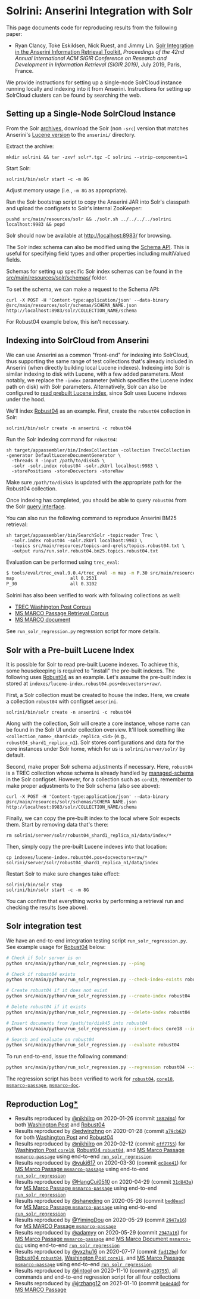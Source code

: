 # Solrini: Anserini Integration with Solr

This page documents code for reproducing results from the following paper:

+ Ryan Clancy, Toke Eskildsen, Nick Ruest, and Jimmy Lin. [Solr Integration in the Anserini Information Retrieval Toolkit.](https://cs.uwaterloo.ca/~jimmylin/publications/Clancy_etal_SIGIR2019a.pdf) _Proceedings of the 42nd Annual International ACM SIGIR Conference on Research and Development in Information Retrieval (SIGIR 2019)_, July 2019, Paris, France.

We provide instructions for setting up a single-node SolrCloud instance running locally and indexing into it from Anserini.
Instructions for setting up SolrCloud clusters can be found by searching the web.

## Setting up a Single-Node SolrCloud Instance

From the Solr [archives](https://archive.apache.org/dist/lucene/solr/), download the Solr (non `-src`) version that matches Anserini's [Lucene version](https://github.com/castorini/anserini/blob/master/pom.xml#L36) to the `anserini/` directory.

Extract the archive:

```
mkdir solrini && tar -zxvf solr*.tgz -C solrini --strip-components=1
```

Start Solr:

```
solrini/bin/solr start -c -m 8G
```

Adjust memory usage (i.e., `-m 8G` as appropriate).

Run the Solr bootstrap script to copy the Anserini JAR into Solr's classpath and upload the configsets to Solr's internal ZooKeeper:

```
pushd src/main/resources/solr && ./solr.sh ../../../../solrini localhost:9983 && popd
```

Solr should now be available at [http://localhost:8983/](http://localhost:8983/) for browsing.

The Solr index schema can also be modified using the [Schema API](https://lucene.apache.org/solr/guide/8_3/schema-api.html). This is useful for specifying field types and other properties including multiValued fields.

Schemas for setting up specific Solr index schemas can be found in the [src/main/resources/solr/schemas/](../src/main/resources/solr/schemas/) folder.

To set the schema, we can make a request to the Schema API:

```
curl -X POST -H 'Content-type:application/json' --data-binary @src/main/resources/solr/schemas/SCHEMA_NAME.json http://localhost:8983/solr/COLLECTION_NAME/schema
```

For Robust04 example below, this isn't necessary.

## Indexing into SolrCloud from Anserini

We can use Anserini as a common "front-end" for indexing into SolrCloud, thus supporting the same range of test collections that's already included in Anserini (when directly building local Lucene indexes).
Indexing into Solr is similar indexing to disk with Lucene, with a few added parameters.
Most notably, we replace the `-index` parameter (which specifies the Lucene index path on disk) with Solr parameters.
Alternatively, Solr can also be configured to [read prebuilt Lucene index](#solr-with-prebuilt-lucene-index), since Solr uses Lucene indexes under the hood.

We'll index [Robust04](regressions-robust04.md) as an example.
First, create the `robust04` collection in Solr:

```
solrini/bin/solr create -n anserini -c robust04
```

Run the Solr indexing command for `robust04`:

```
sh target/appassembler/bin/IndexCollection -collection TrecCollection -generator DefaultLuceneDocumentGenerator \
  -threads 8 -input /path/to/disk45 \
  -solr -solr.index robust04 -solr.zkUrl localhost:9983 \
  -storePositions -storeDocvectors -storeRaw
```

Make sure `/path/to/disk45` is updated with the appropriate path for the Robust04 collection.

Once indexing has completed, you should be able to query `robust04` from the Solr [query interface](http://localhost:8983/solr/#/robust04/query).

You can also run the following command to reproduce Anserini BM25 retrieval:

```
sh target/appassembler/bin/SearchSolr -topicreader Trec \
  -solr.index robust04 -solr.zkUrl localhost:9983 \
  -topics src/main/resources/topics-and-qrels/topics.robust04.txt \
  -output runs/run.solr.robust04.bm25.topics.robust04.txt
```

Evaluation can be performed using `trec_eval`:

```bash
$ tools/eval/trec_eval.9.0.4/trec_eval -m map -m P.30 src/main/resources/topics-and-qrels/qrels.robust04.txt runs/run.solr.robust04.bm25.topics.robust04.txt
map                   	all	0.2531
P_30                  	all	0.3102
```

Solrini has also been verified to work with following collections as well:

+ [TREC Washington Post Corpus](regressions-core18.md)
+ [MS MARCO Passage Retrieval Corpus](experiments-msmarco-passage.md)
+ [MS MARCO document](regressions-msmarco-doc.md)

See `run_solr_regression.py` regression script for more details.

## Solr with a Pre-built Lucene Index

It is possible for Solr to read pre-built Lucene indexes.
To achieve this, some housekeeping is required to "install" the pre-built indexes.
The following uses [Robust04](regressions-robust04.md) as an example. 
Let's assume the pre-built index is stored at `indexes/lucene-index.robust04.pos+docvectors+raw/`.

First, a Solr collection must be created to house the index.
Here, we create a collection `robust04` with configset `anserini`.

```
solrini/bin/solr create -n anserini -c robust04
```

Along with the collection, Solr will create a core instance, whose name can be found in the Solr UI under collection overview.
It'll look something like `<collection_name>_shard<id>_replica_<id>` (e.g., `robust04_shard1_replica_n1`).
Solr stores configurations and data for the core instances under Solr home, which for us is `solrini/server/solr/` by default.

Second, make proper Solr schema adjustments if necessary.
Here, `robust04` is a TREC collection whose schema is already handled by [managed-schema](https://github.com/castorini/anserini/blob/master/src/main/resources/solr/anserini/conf/managed-schema) in the Solr configset.
However, for a collection such as `cord19`, remember to make proper adjustments to the Solr schema (also see above):

```
curl -X POST -H 'Content-type:application/json' --data-binary @src/main/resources/solr/schemas/SCHEMA_NAME.json http://localhost:8983/solr/COLLECTION_NAME/schema
```

Finally, we can copy the pre-built index to the local where Solr expects them.
Start by removing data that's there:

```
rm solrini/server/solr/robust04_shard1_replica_n1/data/index/*
```

Then, simply copy the pre-built Lucene indexes into that location:

```
cp indexes/lucene-index.robust04.pos+docvectors+raw/* solrini/server/solr/robust04_shard1_replica_n1/data/index
```

Restart Solr to make sure changes take effect:

```
solrini/bin/solr stop
solrini/bin/solr start -c -m 8G
```

You can confirm that everything works by performing a retrieval run and checking the results (see above).

## Solr integration test

We have an end-to-end integration testing script `run_solr_regression.py`.
See example usage for [Robust04](regressions-robust04.md) below:

```bash
# Check if Solr server is on
python src/main/python/run_solr_regression.py --ping

# Check if robust04 exists
python src/main/python/run_solr_regression.py --check-index-exists robust04

# Create robust04 if it does not exist
python src/main/python/run_solr_regression.py --create-index robust04

# Delete robust04 if it exists
python src/main/python/run_solr_regression.py --delete-index robust04

# Insert documents from /path/to/disk45 into robust04
python src/main/python/run_solr_regression.py --insert-docs core18 --input /path/to/disk45

# Search and evaluate on robust04
python src/main/python/run_solr_regression.py --evaluate robust04
```

To run end-to-end, issue the following command:

```bash
python src/main/python/run_solr_regression.py --regression robust04 --input /path/to/disk45
```

The regression script has been verified to work for [`robust04`](regressions-robust04.md), [`core18`](regressions-core18.md), [`msmarco-passage`](experiments-msmarco-passage.md), [`msmarco-doc`](regressions-msmarco-doc.md).

## Reproduction Log[*](reproducibility.md)

+ Results reproduced by [@nikhilro](https://github.com/nikhilro) on 2020-01-26 (commit [`1882d84`](https://github.com/castorini/anserini/commit/1882d84236b13cd4673d2d8fa91003438eea2d82)) for both [Washington Post](regressions-core18.md) and [Robust04](regressions-robust04.md)
+ Results reproduced by [@edwinzhng](https://github.com/edwinzhng) on 2020-01-28 (commit [`a79cb62`](https://github.com/castorini/anserini/commit/a79cb62a57a059113a6c3b1523b582b89dccf0a1)) for both [Washington Post](regressions-core18.md) and [Robust04](regressions-robust04.md)
+ Results reproduced by [@nikhilro](https://github.com/nikhilro) on 2020-02-12 (commit [`eff7755`](https://github.com/castorini/anserini/commit/eff7755a611bd20ee1d63ac0167f5c8f38cd3074)) for [Washington Post `core18`](regressions-core18.md), [Robust04 `robust04`](regressions-robust04.md), and [MS Marco Passage `msmarco-passage`](regressions-msmarco-passage.md) using end-to-end [`run_solr_regression`](../src/main/python/run_solr_regression.py)
+ Results reproduced by [@yuki617](https://github.com/yuki617) on 2020-03-30 (commit [`ec8ee41`](https://github.com/castorini/anserini/commit/ec8ee4145edf6db767cb86fa0d244d17e652eb2e)) for [MS Marco Passage `msmarco-passage`](regressions-msmarco-passage.md) using end-to-end [`run_solr_regression`](../src/main/python/run_solr_regression.py)
+ Results reproduced by [@HangCui0510](https://github.com/HangCui0510) on 2020-04-29 (commit [`31d843a`](https://github.com/castorini/anserini/commit/31d843a6073bfd7eff7e326f543e3f11845df7fa)) for [MS Marco Passage `msmarco-passage`](regressions-msmarco-passage.md) using end-to-end [`run_solr_regression`](../src/main/python/run_solr_regression.py)
+ Results reproduced by [@shaneding](https://github.com/shaneding) on 2020-05-26 (commit [`bed8ead`](https://github.com/castorini/anserini/commit/bed8eadad5f2ba859a2ddd2801db4aaeb3c81485)) for [MS Marco Passage `msmarco-passage`](regressions-msmarco-passage.md) using end-to-end [`run_solr_regression`](../src/main/python/run_solr_regression.py)
+ Results reproduced by [@YimingDou](https://github.com/YimingDou) on 2020-05-29 (commit [`2947a16`](https://github.com/castorini/anserini/commit/2947a1622efae35637b83e321aba8e6fccd43489)) for [MS MARCO Passage `msmarco-passage`](regressions-msmarco-passage.md)
+ Results reproduced by [@adamyy](https://github.com/adamyy) on 2020-05-29 (commit [`2947a16`](https://github.com/castorini/anserini/commit/2947a1622efae35637b83e321aba8e6fccd43489)) for [MS Marco Passage `msmarco-passage`](regressions-msmarco-passage.md) and [MS Marco Document `msmarco-doc`](regressions-msmarco-doc.md) using end-to-end [`run_solr_regression`](../src/main/python/run_solr_regression.py)
+ Results reproduced by [@yxzhu16](https://github.com/yxzhu16) on 2020-07-17 (commit [`fad12be`](https://github.com/castorini/anserini/commit/fad12be2e37a075100707c3a674eb67bc0aa57ef)) for [Robust04 `robust04`](regressions-robust04.md), [Washington Post `core18`](regressions-core18.md), and [MS Marco Passage `msmarco-passage`](regressions-msmarco-passage.md) using end-to-end [`run_solr_regression`](../src/main/python/run_solr_regression.py)
+ Results reproduced by [@lintool](https://github.com/lintool) on 2020-11-10 (commit [`e19755`](https://github.com/castorini/anserini/commit/e19755b5fa976127830597bc9fbca203b9f5ad24)), all commands and end-to-end regression script for all four collections
+ Results reproduced by [@jrzhang12](https://github.com/jrzhang12) on 2021-01-10 (commit [`be4e44d`](https://github.com/castorini/anserini/commit/02c52ee606ba0ebe32c130af1e26d24d8f10566a)) for [MS MARCO Passage](regressions-msmarco-passage.md)
